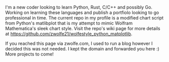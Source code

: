 I'm a new coder looking to learn Python, Rust, C/C++ and possibly Go. Working on learning these languages and publish a portfiolo looking to go professional in time.
The current repo in my profile is a modified chart script from Python's matlibplot that is my attempt to mimic Wolfram Mathematica's sleek chart style. 
Visit the repo's wiki page for more details at https://github.com/zwolfe21/wolfestyle_python_matplotlib.

If you reached this page via zwolfe.com, I used to run a blog however I decided this was not needed. I kept the domain and forwarded you here :) More projects to come!

<!---
zwolfe21/zwolfe21 is a ✨ special ✨ repository because its `README.md` (this file) appears on your GitHub profile.
You can click the Preview link to take a look at your changes.
--->
